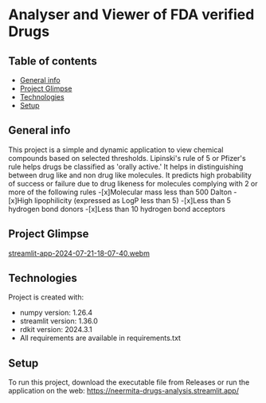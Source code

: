 # Analyser and Viewer of FDA verified Drugs
## Table of contents
* [General info](#general-info)
* [Project Glimpse](#glimpse)
* [Technologies](#technologies)
* [Setup](#setup)

## General info
This project is a simple and dynamic application to view chemical compounds based on selected thresholds. Lipinski's rule of 5 or Pfizer's rule helps drugs be classified as 'orally active.' It helps in distinguishing between drug like and non drug like molecules. It predicts high probability of success or failure due to drug likeness for molecules complying with 2 or more of the following rules
-[x]Molecular mass less than 500 Dalton
-[x]High lipophilicity (expressed as LogP less than 5)
-[x]Less than 5 hydrogen bond donors
-[x]Less than 10 hydrogen bond acceptors

## Project Glimpse

[streamlit-app-2024-07-21-18-07-40.webm](https://github.com/user-attachments/assets/9eac3534-80e7-40db-b4e6-5ae09643513b)

	
## Technologies
Project is created with:
* numpy version: 1.26.4
* streamlit version: 1.36.0
* rdkit version: 2024.3.1
* All requirements are available in requirements.txt
	
## Setup
To run this project, download the executable file from Releases or run the application on the web: https://neermita-drugs-analysis.streamlit.app/	



